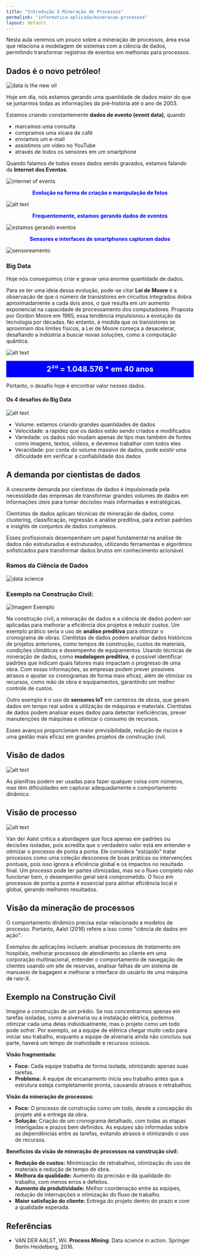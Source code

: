 ```yaml
---
title: "Introdução à Mineração de Processos"
permalink: "informatica-aplicada/mineracao-processos"
layout: default
---
```


Nesta aula veremos um pouco sobre a mineração de processos, área essa que relaciona a modelagem de sistemas com a ciência de dados, permitindo transformar registros de eventos em melhorias para processos.  

## Dados é o novo petróleo!

![data is the new oil](../img/aula01_intro/data_is_the_new_oil.png)

Hoje em dia, nós estamos gerando uma quantidade de dados maior do que se juntarmos todas as informações da pré-história até o ano de 2003. 

Estamos criando constantemente **dados de evento (event data)**, quando

- marcamos uma consulta
- compramos uma xicara de café
- enviamos um e-mail
- assistimos um vídeo no YouTube
- através de todos os sensores em um smartphone

Quando falamos de todos esses dados sendo gravados, estamos falando da **Internet dos Eventos**.

![internet of events](../img/aula01_intro/InternetEvents.png)

<div style="text-align: center; background-color: white;">
  <span style="color: blue; font-weight: bold;">Evolução na forma de criação e manipulação de fotos</span>
</div>

![alt text](../img/aula01_intro/fotoEvol.png)


<div style="text-align: center; background-color: white;">
  <span style="color: blue; font-weight: bold;">Frequentemente, estamos gerando dados de eventos</span>
</div>



![estamos gerando eventos](../img/aula01_intro/gerEventos.png)

<div style="text-align: center; background-color: white;">
  <span style="color: blue; font-weight: bold;">Sensores e interfaces de smartphones capturam dados</span>
</div>

![sensoreamento](../img/aula01_intro/sensorCel.png)


### Big Data

Hoje nós conseguimos criar e gravar uma enorme quantidade de dados. 

Para se ter uma ideia dessa evolução, pode-se citar **Lei de Moore** é a observação de que o número de transistores em circuitos integrados dobra aproximadamente a cada dois anos, o que resulta em um aumento exponencial na capacidade de processamento dos computadores. Proposta por Gordon Moore em 1965, essa tendência impulsionou a evolução da tecnologia por décadas. No entanto, à medida que os transistores se aproximam dos limites físicos, a Lei de Moore começa a desacelerar, desafiando a indústria a buscar novas soluções, como a computação quântica.

![alt text](../img/aula01_intro/LeiMoore.png)

<div style="background-color: blue; color: white; text-align: center; padding: 10px; font-size: 20px; font-weight: bold;">
  2²⁰ = 1.048.576 * em 40 anos
</div>

Portanto, o desafio hoje é encontrar valor nesses dados.

####  Os 4 desafios do Big Data

![alt text](../img/aula01_intro/BigData.png)

- Volume: estamos criando grandes quantidades de dados
- Velocidade: a rapidez que os dados estão sendo criados e modificados
- Variedade: os dados não mudam apenas de tipo mas também de fontes como imagens, textos, vídeos, e devemos trabalhar com todos eles
- Veracidade: por conta do volume massivo de dados, pode existir uma dificuldade em verificar a confiabilidade dos dados

## A demanda por cientistas de dados

A crescente demanda por cientistas de dados é impulsionada pela necessidade das empresas de transformar grandes volumes de dados em informações úteis para tomar decisões mais informadas e estratégicas. 

Cientistas de dados aplicam técnicas de mineração de dados, como clustering, classificação, regressão e análise preditiva, para extrair padrões e insights de conjuntos de dados complexos. 

Esses profissionais desempenham um papel fundamental na análise de dados não estruturados e estruturados, utilizando ferramentas e algoritmos sofisticados para transformar dados brutos em conhecimento acionável.

### Ramos da Ciência de Dados
![data science](../img/aula01_intro/DataScience.png)


### Exemplo na Construção Civil:

![Imagem Exemplo](https://s2-valor.glbimg.com/Zu9hq96O0GZPRX_db-Dyu316TEM=/0x0:3840x2160/888x0/smart/filters:strip_icc()/i.s3.glbimg.com/v1/AUTH_63b422c2caee4269b8b34177e8876b93/internal_photos/bs/2023/h/z/pnqTRSRoKK769dnnyaGg/8f75f61f-3207-4286-bc8b-678ffa51555d.jpg)

Na construção civil, a mineração de dados e a ciência de dados podem ser aplicadas para melhorar a eficiência dos projetos e reduzir custos. Um exemplo prático seria o uso de **análise preditiva** para otimizar o cronograma de obras. Cientistas de dados podem analisar dados históricos de projetos anteriores, como tempos de construção, custos de materiais, condições climáticas e desempenho de equipamentos. Usando técnicas de mineração de dados, como **modelagem preditiva**, é possível identificar padrões que indicam quais fatores mais impactam o progresso de uma obra. Com essas informações, as empresas podem prever possíveis atrasos e ajustar os cronogramas de forma mais eficaz, além de otimizar os recursos, como mão de obra e equipamentos, garantindo um melhor controle de custos.

Outro exemplo é o uso de **sensores IoT** em canteiros de obras, que geram dados em tempo real sobre a utilização de máquinas e materiais. Cientistas de dados podem analisar esses dados para detectar ineficiências, prever manutenções de máquinas e otimizar o consumo de recursos.

Esses avanços proporcionam maior previsibilidade, redução de riscos e uma gestão mais eficaz em grandes projetos de construção civil.

## Visão de dados

![alt text](../img/aula01_intro/planilhaDados.png)

As planilhas podem ser usadas para fazer qualquer coisa com números, mas têm dificuldades em capturar adequadamente o comportamento dinâmico.

## Visão de processo

![alt text](../img/aula01_intro/procEstupido.png)

Van der Aalst critica a abordagem que foca apenas em padrões ou decisões isoladas, pois acredita que o verdadeiro valor está em entender e otimizar o processo de ponta a ponta. Ele considera "estúpido" tratar processos como uma coleção desconexa de boas práticas ou intervenções pontuais, pois isso ignora a eficiência global e os impactos no resultado final. Um processo pode ter partes otimizadas, mas se o fluxo completo não funcionar bem, o desempenho geral será comprometido. O foco em processos de ponta a ponta é essencial para alinhar eficiência local e global, gerando melhores resultados.

## Visão da mineração de processos

O comportamento dinâmico precisa estar relacionado a modelos de processo. Portanto, Aalst (2016) refere a isso como "ciência de dados em ação".


Exemplos de aplicações incluem:
analisar processos de tratamento em hospitais, melhorar processos de atendimento ao cliente
em uma corporação multinacional, entender o comportamento de navegação de clientes
usando um site de reservas, analisar falhas de um sistema de manuseio de bagagem e melhorar a interface do usuário de uma máquina de raio-X. 


## Exemplo na Construção Civil

Imagine a construção de um prédio. Se nos concentrarmos apenas em tarefas isoladas, como a alvenaria ou a instalação elétrica, podemos otimizar cada uma delas individualmente, mas o projeto como um todo pode sofrer. Por exemplo, se a equipe de elétrica chegar muito cedo para iniciar seu trabalho, enquanto a equipe de alvenaria ainda não concluiu sua parte, haverá um tempo de inatividade e recursos ociosos.

**Visão fragmentada:**

* **Foco:** Cada equipe trabalha de forma isolada, otimizando apenas suas tarefas.
* **Problema:** A equipe de encanamento inicia seu trabalho antes que a estrutura esteja completamente pronta, causando atrasos e retrabalhos.

**Visão da mineração de processos:**

* **Foco:** O processo de construção como um todo, desde a concepção do projeto até a entrega da obra.
* **Solução:** Criação de um cronograma detalhado, com todas as etapas interligadas e prazos bem definidos. As equipes são informadas sobre as dependências entre as tarefas, evitando atrasos e otimizando o uso de recursos.

**Benefícios da visão de mineração de processos na construção civil:**

* **Redução de custos:** Minimização de retrabalhos, otimização do uso de materiais e redução de tempo de obra.
* **Melhora da qualidade:** Aumento da precisão e da qualidade do trabalho, com menos erros e defeitos.
* **Aumento da produtividade:** Melhor coordenação entre as equipes, redução de interrupções e otimização do fluxo de trabalho.
* **Maior satisfação do cliente:** Entrega do projeto dentro do prazo e com a qualidade esperada.


## Referências

- VAN DER AALST, Wil. **Process Mining**: Data science in action. Springer Berlin Heidelberg, 2016.
